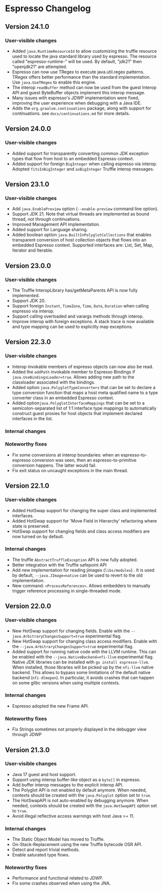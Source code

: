 # Espresso Changelog

## Version 24.1.0
### User-visible changes
* Added `java.RuntimeResourceId` to allow customizing the truffle resource used to locate the java standard library used by espresso.
  The resource called "espresso-runtime-<RuntimeResourceId>" will be used. By default, "jdk21" then "openjdk21" are attempted.
* Espresso can now use TRegex to execute java.util.regex patterns. TRegex offers better performance than the standard implementation. Use `java.UseTRegex` to enable this engine.
* The interop `readBuffer` method can now be used from the guest Interop API and guest ByteBuffer objects implement this interop message.
* Many issues with espresso's JDWP implementation were fixed, improving the user experience when debugging with a Java IDE.
* Adds the `org.graalvm.continuations` package, along with support for continuations. see `docs/continuations.md` for more details.

## Version 24.0.0
### User-visible changes
* Added support for transparently converting common JDK exception types that flow from host to an embedded Espresso context.
* Added support for foreign `BigInteger` when calling espresso via interop. Adopted `fitsInBigInteger` and `asBigInteger` Truffle interop messages.

## Version 23.1.0
### User-visible changes
* Add `java.EnablePreview` option (`--enable-preview` command line option).
* Support JDK 21.
  Note that virtual threads are implemented as bound thread, not through continuations.
* Improved Management API implementation.
* Added support for Language sharing.
* Added boolean option `java.BuiltInPolyglotCollections` that enables transparent conversion of host collection objects that flows into an embedded Espresso context. Supported interfaces are: List, Set, Map, Iterator and Iterable.

## Version 23.0.0
### User-visible changes
* The Truffle InteropLibrary has/getMetaParents API is now fully implemented.
* Support JDK 20.
* Support foreign `Instant`, `TimeZone`, `Time`, `Date`, `Duration` when calling espresso via interop.
* Support calling overloaded and varargs methods through interop.
* Improve interop with foreign exceptions. A stack trace is now available and type mapping can be used to explicitly map exceptions.

## Version 22.3.0
### User-visible changes
* Interop invokable members of espresso objects can now also be read.
* Added the `addPath` invokable member to Espresso Bindings if `java.UseBindingsLoader=true`. Allows adding new path to the classloader associated with the bindings.
* Added option `java.PolyglotTypeConverters` that can be set to declare a type conversion function that maps a host meta qualified name to a type converter class in an embedded Espresso context.
* Added option`java.PolyglotInterfaceMappings` that can be set to a semicolon-separated list of 1:1 interface type mappings to automatically construct guest proxies for host objects that implement declared interfaces in the list.

### Internal changes
### Noteworthy fixes
* Fix some conversions at interop boundaries: when an espresso-to-espresso conversion was seen, then an espresso-to-primitive conversion happens. The latter would fail.  
* Fix exit status on uncaught exceptions in the main thread.

## Version 22.1.0
### User-visible changes
* Added HotSwap support for changing the super class and implemented interfaces.
* Added HotSwap support for 'Move Field in Hierarchy' refactoring where state is preserved.
* HotSwap support for changing fields and class access modifiers are now turned on by default.
### Internal changes
* The truffle `AbstractTruffleException` API is now fully adopted.
* Better integration with the Truffle safepoint API
* Add new implementation for reading jimages (`libs/modules`) . It is used by default, `--java.JImage=native` can be used to revert to the old implementation.
* New command: `<ProcessReferences>`. Allows embedders to manually trigger reference processing in single-threaded mode.

## Version 22.0.0
### User-visible changes
* New HotSwap support for changing fields. Enable with the `--java.ArbitraryChangesSupport=true` experimental flag.
* New HotSwap support for changing class access modifiers. Enable with the `--java.ArbitraryChangesSupport=true` experimental flag.
* Added support for running native code with the LLVM runtime. This can be enabled with the `--java.NativeBackend=nfi-llvm` experimental flag.
  Native JDK libraries can be installed with `gu install espresso-llvm`. When installed, those libraries will be picked up by the `nfi-llvm` native backend.
  This allows to bypass some limitations of the default native backend (`nfi-dlmopen`). In particular, it avoids crashes that can happen on some glibc versions when using multiple contexts.
### Internal changes
* Espresso adopted the new Frame API.
### Noteworthy fixes
* Fix Strings sometimes not properly displayed in the debugger view through JDWP


## Version 21.3.0
### User-visible changes
* Java 17 guest and host support.
* Support using interop buffer-like object as a `byte[]` in espresso.
* Add buffer interop messages to the explicit interop API.
* The Polyglot API is not enabled by default anymore. When needed, contexts should be created with the `java.Polyglot` option set to `true`.
* The HotSwapAPI is not auto-enabled by debugging anymore. When needed, contexts should be created with the `java.HotSwapAPI` option set to `true`.
* Avoid illegal reflective access warnings with host Java >= 11.
### Internal changes
* The Static Object Model has moved to Truffle.
* On-Stack-Replacement using the new Truffle bytecode OSR API.
* Detect and report trivial methods.
* Enable saturated type flows.
### Noteworthy fixes
* Performance and functional related to JDWP.
* Fix some crashes observed when using the JNA.
